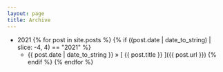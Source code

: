 ```yaml
---
layout: page
title: Archive
---
```


- 2021
{% for post in site.posts %}
  {% if ((post.date | date_to_string) | slice: -4, 4) == "2021" %}
    - {{ post.date | date_to_string }} &raquo; [ {{ post.title }} ]({{ post.url }})
  {% endif %}
{% endfor %}

